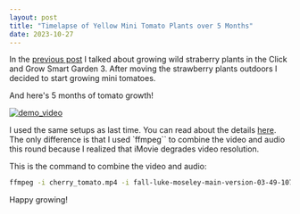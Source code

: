 ```yaml
---
layout: post
title: "Timelapse of Yellow Mini Tomato Plants over 5 Months"
date: 2023-10-27
---
```


In the [previous post]({{site.url}}blog/2023/05/19/wild-strawberry-time-lapse) I talked about growing wild straberry plants in the Click and Grow Smart Garden 3. After moving the strawberry plants outdoors I decided to start growing mini tomatoes.

And here's 5 months of tomato growth!

[![demo_video]({{site.url}}/img/yellow_mini_tomato_youtube_thumbnail.jpg)](https://youtu.be/P59vHrff5Eo)

I used the same setups as last time. You can read about the details [here]({{site.url}}blog/2023/05/19/wild-strawberry-time-lapse). The only difference is that I used `ffmpeg`` to combine the video and audio this round because I realized that iMovie degrades video resolution.

This is the command to combine the video and audio:

```sh
ffmpeg -i cherry_tomato.mp4 -i fall-luke-moseley-main-version-03-49-10705.mp3 -c:v copy -c:a aac -map 0:v:0 -map 1:a:0 cherry_tomato_with_audio.mp4
```

Happy growing!
